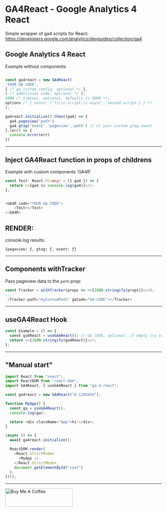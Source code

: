 # GA4React - Google Analytics 4 React

Simple wrapper of ga4 scripts for React:
https://developers.google.com/analytics/devguides/collection/ga4

## Google Analytics 4 React

Example without components

```javascript

const ga4react = new GA4React(
'YOUR GA CODE',
{ /* ga custom config, optional */ },
[ /* additional code, optional */ ],
5000 /* timeout, optional, defaults is 5000 */,
options /* { nonce: ['first-script-is-async','second-script'] } */
);

ga4react.initialize().then((ga4) => {
  ga4.pageview('path')
  ga4.gtag('event','pageview','path') // or your custom gtag event
},(err) => {
  console.error(err)
})

```

---

## Inject GA4React function in props of childrens

Example with custom components 'GA4R'

```typescript
const Test: React.FC<any> = ({ ga4 }) => {
  return <>{ga4 && console.log(ga4)}</>;
};


<GA4R code="YOUR GA CODE">
    <Test></Test>
</GA4R>
```

## RENDER:

console.log results:

`{pageview: ƒ, gtag: ƒ, event: ƒ}`

---

## Components withTracker

Pass pageview data to the `path` prop:

```javascript
const Tracker = withTracker(props => <>{JSON.stringify(props)}</>);
...
 <Tracker path="myCustomPath" gaCode="GA-CODE"></Tracker>

```

---

## useGA4React Hook

```javascript
const Example = () => {
  const ga4React = useGA4React(); // GA CODE, optional, if empty try to get from globals
  return <>{JSON.stringify(ga4React)}</>;
};

```

___
## "Manual start"

```javascript
import React from "react";
import ReactDOM from "react-dom";
import GA4React, { useGA4React } from "ga-4-react";

const ga4react = new GA4React("G-1JXXXXX");

function MyApp() {
  const ga = useGA4React();
  console.log(ga);

  return <div className="App">hi!</div>;
}

(async () => {
  await ga4react.initialize();

  ReactDOM.render(
    <React.StrictMode>
      <MyApp />
    </React.StrictMode>,
    document.getElementById("root")
  );
})();
```

---

<a href="https://www.buymeacoffee.com/unrealmanu" target="_blank"><img src="https://cdn.buymeacoffee.com/buttons/v2/default-yellow.png" alt="Buy Me A Coffee" style="height: 60px !important;width: 217px !important;" ></a>
